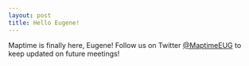 ```yaml
---
layout: post
title: Hello Eugene!
---
```


Maptime is finally here, Eugene! Follow us on Twitter [@MaptimeEUG](http://twitter.com/MaptimeEUG) to keep updated on future meetings!
